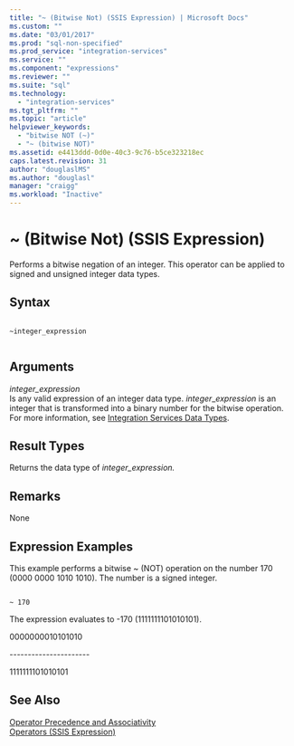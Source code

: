 ```yaml
---
title: "~ (Bitwise Not) (SSIS Expression) | Microsoft Docs"
ms.custom: ""
ms.date: "03/01/2017"
ms.prod: "sql-non-specified"
ms.prod_service: "integration-services"
ms.service: ""
ms.component: "expressions"
ms.reviewer: ""
ms.suite: "sql"
ms.technology: 
  - "integration-services"
ms.tgt_pltfrm: ""
ms.topic: "article"
helpviewer_keywords: 
  - "bitwise NOT (~)"
  - "~ (bitwise NOT)"
ms.assetid: e4413ddd-0d0e-40c3-9c76-b5ce323218ec
caps.latest.revision: 31
author: "douglaslMS"
ms.author: "douglasl"
manager: "craigg"
ms.workload: "Inactive"
---
```

# ~ (Bitwise Not) (SSIS Expression)
  Performs a bitwise negation of an integer. This operator can be applied to signed and unsigned integer data types.  
  
## Syntax  
  
```  
  
~integer_expression  
  
```  
  
## Arguments  
 *integer_expression*  
 Is any valid expression of an integer data type. *integer*_*expression* is an integer that is transformed into a binary number for the bitwise operation. For more information, see [Integration Services Data Types](../../integration-services/data-flow/integration-services-data-types.md).  
  
## Result Types  
 Returns the data type of *integer_expression.*  
  
## Remarks  
 None  
  
## Expression Examples  
 This example performs a bitwise ~ (NOT) operation on the number 170 (0000 0000 1010 1010). The number is a signed integer.  
  
```  
  
~ 170  
```  
  
 The expression evaluates to -170 (1111111101010101).  
  
 0000000010101010  
  
 ---------------------\-  
  
 1111111101010101  
  
## See Also  
 [Operator Precedence and Associativity](../../integration-services/expressions/operator-precedence-and-associativity.md)   
 [Operators &#40;SSIS Expression&#41;](../../integration-services/expressions/operators-ssis-expression.md)  
  
  

